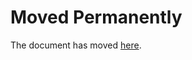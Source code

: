 # Moved Permanently

The document has moved
[here](https://www.nytimes3xbfgragh.onion/es/2018/04/12/espanol/facebook-index-informacion.html).
